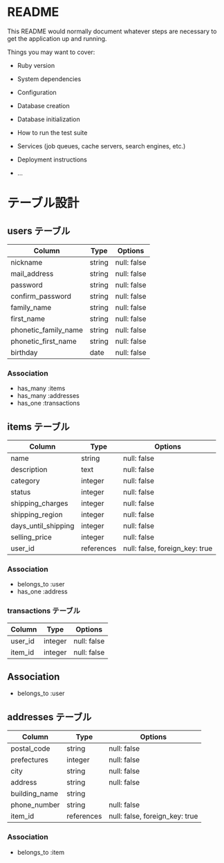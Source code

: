 # README

This README would normally document whatever steps are necessary to get the
application up and running.

Things you may want to cover:

* Ruby version

* System dependencies

* Configuration

* Database creation

* Database initialization

* How to run the test suite

* Services (job queues, cache servers, search engines, etc.)

* Deployment instructions

* ...

# テーブル設計

## users テーブル

| Column               | Type   | Options     |
| -------------------- | ------ | ----------- |
| nickname             | string | null: false |
| mail_address         | string | null: false |
| password             | string | null: false |
| confirm_password     | string | null: false |
| family_name          | string | null: false |
| first_name           | string | null: false |
| phonetic_family_name | string | null: false |
| phonetic_first_name  | string | null: false |
| birthday             | date   | null: false |

### Association

 - has_many :items
 - has_many :addresses
 - has_one :transactions

## items テーブル

| Column              | Type       | Options                        |
| ------------------- | ---------- | ------------------------------ |
| name                | string     | null: false                    |
| description         | text       | null: false                    |
| category            | integer    | null: false                    |
| status              | integer    | null: false                    |
| shipping_charges    | integer    | null: false                    |
| shipping_region     | integer    | null: false                    |
| days_until_shipping | integer    | null: false                    |
| selling_price       | integer    | null: false                    |
| user_id             | references | null: false, foreign_key: true |

### Association

 - belongs_to :user
 - has_one :address

### transactions テーブル

| Column     | Type    | Options     |
| ---------- | ------- | ----------- |
| user_id    | integer | null: false |
| item_id    | integer | null: false |

## Association

 - belongs_to :user

## addresses テーブル

| Column        | Type       | Options                        |
| ------------- | ---------- | ------------------------------ |
| postal_code   | string     | null: false                    |
| prefectures   | integer    | null: false                    |
| city          | string     | null: false                    |
| address       | string     | null: false                    |
| building_name | string     |
| phone_number  | string     | null: false                    |
| item_id       | references | null: false, foreign_key: true |

### Association

 - belongs_to :item
